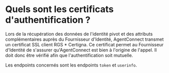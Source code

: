 # Quels sont les certificats d'authentification ?

Lors de la récupération des données de l'identité pivot et des attributs complémentaires auprès du Fournisseur d'Identité, AgentConnect transmet un certificat SSL client RGS * Certigna. Ce certificat permet au Fournisseur d'Identité de s'assurer qu'AgentConnect est bien à l'origine de l'appel. Il doit donc être vérifié afin que l'authentification soit mutuelle.

Les endpoints concernés sont les endpoints `token` et `userinfo`.




